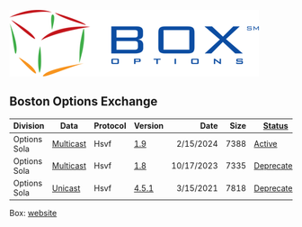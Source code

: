 [![Box](https://github.com/Open-Markets-Initiative/Directory/blob/main/Organizations/Box/Images/Logo.png)](https://boxoptions.com)


## Boston Options Exchange

| Division | Data | Protocol | Version | Date | Size | [Status][Omi.Glossary.Status] | [Testing][Omi.Glossary.Testing] | Specification |
| --- | --- | --- | --- | ---: | ---: | --- | --- | --- |
| Options Sola | [Multicast][Box.Options.Sola.Multicast.Hsvf.v1.9.Dissector] | Hsvf | [1.9][Box.Options.Sola.Multicast.Hsvf.v1.9.Dissector] | 2/15/2024 | 7388 | [Active][Omi.Glossary.Status.Active] | [Verified][Omi.Glossary.Testing.Verified] | [url][Box.Options.Sola.Multicast.Hsvf.v1.9.Url] - [pdf][Box.Options.Sola.Multicast.Hsvf.v1.9.Pdf] |
| Options Sola | [Multicast][Box.Options.Sola.Multicast.Hsvf.v1.8.Dissector] | Hsvf | [1.8][Box.Options.Sola.Multicast.Hsvf.v1.8.Dissector] | 10/17/2023 | 7335 | [Deprecated][Omi.Glossary.Status.Deprecated] | [Verified][Omi.Glossary.Testing.Verified] | [url][Box.Options.Sola.Multicast.Hsvf.v1.8.Url] - [pdf][Box.Options.Sola.Multicast.Hsvf.v1.8.Pdf] |
| Options Sola | [Unicast][Box.Options.Sola.Unicast.Hsvf.v4.5.1.Dissector] | Hsvf | [4.5.1][Box.Options.Sola.Unicast.Hsvf.v4.5.1.Dissector] | 3/15/2021 | 7818 | [Deprecated][Omi.Glossary.Status.Deprecated] | [Verified][Omi.Glossary.Testing.Verified] | [pdf][Box.Options.Sola.Unicast.Hsvf.v4.5.1.Pdf] |


Box: [website](https://boxoptions.com "Go to Boston Options Exchange")


[Omi.Glossary.Status]: https://github.com/Open-Markets-Initiative/Directory/blob/main/Glossary/Status.md "Protocol Deployment Status"
[Omi.Glossary.Status.Active]: https://github.com/Open-Markets-Initiative/Directory/blob/main/Glossary/Status.md "Deployment Status: Protocol is in active production"
[Omi.Glossary.Status.Deprecated]: https://github.com/Open-Markets-Initiative/Directory/blob/main/Glossary/Status.md "Deployment Status: Protocol is no longer in active use"
[Omi.Glossary.Status.Future]: https://github.com/Open-Markets-Initiative/Directory/blob/main/Glossary/Status.md "Deployment Status: Protocol is not yet deployed to an active production environment"
[Omi.Glossary.Status.Unknown]: https://github.com/Open-Markets-Initiative/Directory/blob/main/Glossary/Status.md "Deployment Status: Protocol deployment status is unknown"
[Omi.Glossary.Status.Header]: https://github.com/Open-Markets-Initiative/Directory/blob/main/Glossary/Status.md "Deployment Status: Header only protocol provided for debugging"
[Omi.Glossary.Testing]: https://github.com/Open-Markets-Initiative/Directory/blob/main/Glossary/Testing.md "Protocol Testing Status"
[Omi.Glossary.Testing.Verified]: https://github.com/Open-Markets-Initiative/Directory/blob/main/Glossary/Testing.md "Testing Status: Protocol has been tested on live data"
[Omi.Glossary.Testing.Incomplete]: https://github.com/Open-Markets-Initiative/Directory/blob/main/Glossary/Testing.md "Testing Status: Protocol has been tested on live data but contains known issues"
[Omi.Glossary.Testing.Beta]: https://github.com/Open-Markets-Initiative/Directory/blob/main/Glossary/Testing.md "Testing Status: Protocol has not been tested and structure is speculative"
[Omi.Glossary.Testing.Untested]: https://github.com/Open-Markets-Initiative/Directory/blob/main/Glossary/Testing.md "Testing Status: Protocol has not been tested on live data"

[Box.Options.Sola.Unicast.Hsvf.v4.5.1.Dissector]: https://github.com/Open-Markets-Initiative/wireshark-lua/blob/main/Box/Box_Options_Sola_Unicast_Hsvf_v4_5_1_Dissector.lua "Box Options Sola Unicast Hsvf v4.5.1 Wireshark Dissector"
[Box.Options.Sola.Unicast.Hsvf.v4.5.1.Pdf]: https://github.com/Open-Markets-Initiative/Directory/blob/main/Organizations/Box/Specifications/Box.Options.Sola.Unicast.Hsvf.v4.5.pdf "Boston Options Exchange 4.5.1 Pdf"
[Box.Options.Sola.Multicast.Hsvf.v1.8.Dissector]: https://github.com/Open-Markets-Initiative/wireshark-lua/blob/main/Box/Box_Options_Sola_Multicast_Hsvf_v1_8_Dissector.lua "Box Options Sola Multicast Hsvf v1.8 Wireshark Dissector"
[Box.Options.Sola.Multicast.Hsvf.v1.8.Url]: https://boxoptions.com/technology/trading-interface-specifications "Boston Options Exchange 1.8 Url"
[Box.Options.Sola.Multicast.Hsvf.v1.8.Pdf]: https://github.com/Open-Markets-Initiative/Directory/blob/main/Organizations/Box/Specifications/Box.Options.Sola.Multicast.Hsvf.v1.8.pdf "Boston Options Exchange 1.8 Pdf"
[Box.Options.Sola.Multicast.Hsvf.v1.9.Dissector]: https://github.com/Open-Markets-Initiative/wireshark-lua/blob/main/Box/Box_Options_Sola_Multicast_Hsvf_v1_9_Dissector.lua "Box Options Sola Multicast Hsvf v1.9 Wireshark Dissector"
[Box.Options.Sola.Multicast.Hsvf.v1.9.Url]: https://boxoptions.com/technology/trading-interface-specifications "Boston Options Exchange 1.9 Url"
[Box.Options.Sola.Multicast.Hsvf.v1.9.Pdf]: https://github.com/Open-Markets-Initiative/Directory/blob/main/Organizations/Box/Specifications/Box.Options.Sola.Multicast.Hsvf.v1.9.pdf "Boston Options Exchange 1.9 Pdf"
